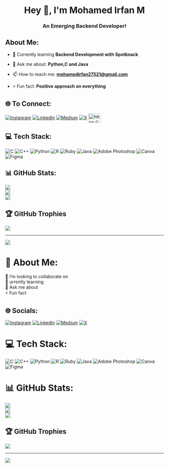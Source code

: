 <h1 align="center">Hey 👋, I'm Mohamed Irfan M</h1>
<h3 align="center">An Emerging Backend Developer!</h3>

 ##  About Me:<br>
- 🌱 Currently learning **Backend Development with Spotknack**

- 💬 Ask me about: **Python,C and Java**

- 📫 How to reach me: **mohamedirfan27521@gmail.com**

- ⚡ Fun fact: **Positive approach on everything**

## 🌐 To Connect:
[![Instagram](https://img.shields.io/badge/Instagram-%23E4405F.svg?logo=Instagram&logoColor=white)](https://instagram.com/https://www.instagram.com/___________irfan_____________/?hl=en) [![LinkedIn](https://img.shields.io/badge/LinkedIn-%230077B5.svg?logo=linkedin&logoColor=white)](https://linkedin.com/in/www.linkedin.com/in/mohamed-irfan-192191268) [![Medium](https://img.shields.io/badge/Medium-12100E?logo=medium&logoColor=white)](https://medium.com/@@mohamedirfan14567) [![X](https://img.shields.io/badge/X-black.svg?logo=X&logoColor=white)](https://x.com/_mohamedirfan_3) <a href="https://dribbble.com/https://dribbble.com/__irfan3__" target="blank"><img align="center" src="https://raw.githubusercontent.com/rahuldkjain/github-profile-readme-generator/master/src/images/icons/Social/dribbble.svg" alt="https://dribbble.com/__irfan3__" height="30" width="40" /></a>

## 💻 Tech Stack:
![C](https://img.shields.io/badge/c-%2300599C.svg?style=for-the-badge&logo=c&logoColor=white) ![C++](https://img.shields.io/badge/c++-%2300599C.svg?style=for-the-badge&logo=c%2B%2B&logoColor=white) ![Python](https://img.shields.io/badge/python-3670A0?style=for-the-badge&logo=python&logoColor=ffdd54) ![R](https://img.shields.io/badge/r-%23276DC3.svg?style=for-the-badge&logo=r&logoColor=white) ![Ruby](https://img.shields.io/badge/ruby-%23CC342D.svg?style=for-the-badge&logo=ruby&logoColor=white) ![Java](https://img.shields.io/badge/java-%23ED8B00.svg?style=for-the-badge&logo=openjdk&logoColor=white) ![Adobe Photoshop](https://img.shields.io/badge/adobe%20photoshop-%2331A8FF.svg?style=for-the-badge&logo=adobe%20photoshop&logoColor=white) ![Canva](https://img.shields.io/badge/Canva-%2300C4CC.svg?style=for-the-badge&logo=Canva&logoColor=white) ![Figma](https://img.shields.io/badge/figma-%23F24E1E.svg?style=for-the-badge&logo=figma&logoColor=white)
## 📊 GitHub Stats:
![](https://github-readme-stats.vercel.app/api?username=Mohamed-Irfan3&theme=highcontrast&hide_border=false&include_all_commits=false&count_private=false)<br/>
![](https://github-readme-streak-stats.herokuapp.com/?user=Mohamed-Irfan3&theme=highcontrast&hide_border=false)<br/>
![](https://github-readme-stats.vercel.app/api/top-langs/?username=Mohamed-Irfan3&theme=highcontrast&hide_border=false&include_all_commits=false&count_private=false&layout=compact)

## 🏆 GitHub Trophies
![](https://github-profile-trophy.vercel.app/?username=Mohamed-Irfan3&theme=radical&no-frame=false&no-bg=true&margin-w=4)

---
[![](https://visitcount.itsvg.in/api?id=Mohamed-Irfan3&icon=8&color=12)](https://visitcount.itsvg.in)
# 💫 About Me:
👯 I’m looking to collaborate on<br>🌱  urrently learning<br>💬 Ask me about<br>⚡ Fun fact


## 🌐 Socials:
[![Instagram](https://img.shields.io/badge/Instagram-%23E4405F.svg?logo=Instagram&logoColor=white)](https://instagram.com/https://www.instagram.com/___________irfan_____________/?hl=en) [![LinkedIn](https://img.shields.io/badge/LinkedIn-%230077B5.svg?logo=linkedin&logoColor=white)](https://linkedin.com/in/www.linkedin.com/in/mohamed-irfan-192191268) [![Medium](https://img.shields.io/badge/Medium-12100E?logo=medium&logoColor=white)](https://medium.com/@@mohamedirfan14567) [![X](https://img.shields.io/badge/X-black.svg?logo=X&logoColor=white)](https://x.com/_mohamedirfan_3) 

# 💻 Tech Stack:
![C](https://img.shields.io/badge/c-%2300599C.svg?style=for-the-badge&logo=c&logoColor=white) ![C++](https://img.shields.io/badge/c++-%2300599C.svg?style=for-the-badge&logo=c%2B%2B&logoColor=white) ![Python](https://img.shields.io/badge/python-3670A0?style=for-the-badge&logo=python&logoColor=ffdd54) ![R](https://img.shields.io/badge/r-%23276DC3.svg?style=for-the-badge&logo=r&logoColor=white) ![Ruby](https://img.shields.io/badge/ruby-%23CC342D.svg?style=for-the-badge&logo=ruby&logoColor=white) ![Java](https://img.shields.io/badge/java-%23ED8B00.svg?style=for-the-badge&logo=openjdk&logoColor=white) ![Adobe Photoshop](https://img.shields.io/badge/adobe%20photoshop-%2331A8FF.svg?style=for-the-badge&logo=adobe%20photoshop&logoColor=white) ![Canva](https://img.shields.io/badge/Canva-%2300C4CC.svg?style=for-the-badge&logo=Canva&logoColor=white) ![Figma](https://img.shields.io/badge/figma-%23F24E1E.svg?style=for-the-badge&logo=figma&logoColor=white)
# 📊 GitHub Stats:
![](https://github-readme-stats.vercel.app/api?username=Mohamed-Irfan3&theme=highcontrast&hide_border=false&include_all_commits=false&count_private=false)<br/>
![](https://github-readme-streak-stats.herokuapp.com/?user=Mohamed-Irfan3&theme=highcontrast&hide_border=false)<br/>
![](https://github-readme-stats.vercel.app/api/top-langs/?username=Mohamed-Irfan3&theme=highcontrast&hide_border=false&include_all_commits=false&count_private=false&layout=compact)

## 🏆 GitHub Trophies
![](https://github-profile-trophy.vercel.app/?username=Mohamed-Irfan3&theme=radical&no-frame=false&no-bg=true&margin-w=4)

---
[![](https://visitcount.itsvg.in/api?id=Mohamed-Irfan3&icon=8&color=12)](https://visitcount.itsvg.in)

<!-- Proudly created with GPRM ( https://gprm.itsvg.in ) -->


